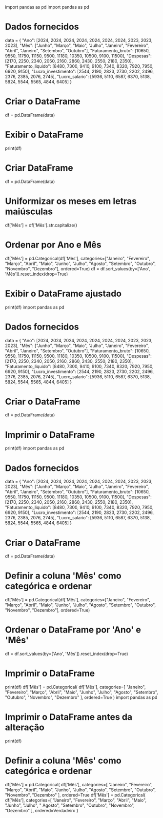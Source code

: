 import pandas as pd
import pandas as pd

# Dados fornecidos
data = {
    "Ano": [2024, 2024, 2024, 2024, 2024, 2024, 2024, 2023, 2023, 2023],
    "Mês": ["Junho", "Março", "Maio", "Julho", "Janeiro", "Fevereiro", "Abril", "Janeiro", "Setembro", "Outubro"],
    "Faturamento_bruto": [10650, 9550, 11750, 11150, 9500, 11180, 10350, 10500, 9100, 11500],
    "Despesas": [2170, 2250, 2340, 2050, 2160, 2860, 2430, 2550, 2180, 2350],
    "Faturamento_liquido": [8480, 7300, 9410, 9100, 7340, 8320, 7920, 7950, 6920, 9150],
    "Lucro_investimento": [2544, 2190, 2823, 2730, 2202, 2496, 2376, 2385, 2076, 2745],
    "Lucro_salario": [5936, 5110, 6587, 6370, 5138, 5824, 5544, 5565, 4844, 6405]
}

# Criar o DataFrame
df = pd.DataFrame(data)

# Exibir o DataFrame
print(df)
# Criar DataFrame
df = pd.DataFrame(data)

# Uniformizar os meses em letras maiúsculas
df['Mês'] = df['Mês'].str.capitalize()

# Ordenar por Ano e Mês
df['Mês'] = pd.Categorical(df['Mês'], categories=["Janeiro", "Fevereiro", "Março", "Abril", "Maio", "Junho", "Julho", "Agosto", "Setembro", "Outubro", "Novembro", "Dezembro"], ordered=True)
df = df.sort_values(by=['Ano', 'Mês']).reset_index(drop=True)

# Exibir o DataFrame ajustado
print(df)
import pandas as pd

# Dados fornecidos
data = {
    "Ano": [2024, 2024, 2024, 2024, 2024, 2024, 2024, 2023, 2023, 2023],
    "Mês": ["Junho", "Março", "Maio", "Julho", "Janeiro", "Fevereiro", "Abril", "Janeiro", "Setembro", "Outubro"],
    "Faturamento_bruto": [10650, 9550, 11750, 11150, 9500, 11180, 10350, 10500, 9100, 11500],
    "Despesas": [2170, 2250, 2340, 2050, 2160, 2860, 2430, 2550, 2180, 2350],
    "Faturamento_liquido": [8480, 7300, 9410, 9100, 7340, 8320, 7920, 7950, 6920, 9150],
    "Lucro_investimento": [2544, 2190, 2823, 2730, 2202, 2496, 2376, 2385, 2076, 2745],
    "Lucro_salario": [5936, 5110, 6587, 6370, 5138, 5824, 5544, 5565, 4844, 6405]
}

# Criar o DataFrame
df = pd.DataFrame(data)

# Imprimir o DataFrame
print(df)
import pandas as pd

# Dados fornecidos
data = {
    "Ano": [2024, 2024, 2024, 2024, 2024, 2024, 2024, 2023, 2023, 2023],
    "Mês": ["Junho", "Março", "Maio", "Julho", "Janeiro", "Fevereiro", "Abril", "Janeiro", "Setembro", "Outubro"],
    "Faturamento_bruto": [10650, 9550, 11750, 11150, 9500, 11180, 10350, 10500, 9100, 11500],
    "Despesas": [2170, 2250, 2340, 2050, 2160, 2860, 2430, 2550, 2180, 2350],
    "Faturamento_liquido": [8480, 7300, 9410, 9100, 7340, 8320, 7920, 7950, 6920, 9150],
    "Lucro_investimento": [2544, 2190, 2823, 2730, 2202, 2496, 2376, 2385, 2076, 2745],
    "Lucro_salario": [5936, 5110, 6587, 6370, 5138, 5824, 5544, 5565, 4844, 6405]
}

# Criar o DataFrame
df = pd.DataFrame(data)

# Definir a coluna 'Mês' como categórica e ordenar
df['Mês'] = pd.Categorical(df['Mês'], categories=["Janeiro", "Fevereiro", "Março", "Abril", "Maio", "Junho", "Julho", "Agosto", "Setembro", "Outubro", "Novembro", "Dezembro"], ordered=True)

# Ordenar o DataFrame por 'Ano' e 'Mês'
df = df.sort_values(by=['Ano', 'Mês']).reset_index(drop=True)

# Imprimir o DataFrame
print(df)
df['Mês'] = pd.Categorical(
    df['Mês'], 
    categories=[
        "Janeiro", "Fevereiro", "Março", "Abril", "Maio", 
        "Junho", "Julho", "Agosto", "Setembro", "Outubro", 
        "Novembro", "Dezembro"
    ], 
    ordered=True
)
import pandas as pd

# Imprimir o DataFrame antes da alteração
print(df)

# Definir a coluna 'Mês' como categórica e ordenar
df['Mês'] = pd.Categorical(
    df['Mês'], 
    categories=[
        "Janeiro", "Fevereiro", "Março", "Abril", "Maio", 
        "Junho", "Julho", "Agosto", "Setembro", "Outubro", 
        "Novembro", "Dezembro"
    ], 
    ordered=True
df['Mês'] = pd.Categorical( df['Mês'], categories=[ "Janeiro", "Fevereiro", "Março", "Abril", "Maio", "Junho", "Julho", " Agosto", "Setembro", "Outubro", "Novembro", "Dezembro" ], ordered=Verdadeiro )  
